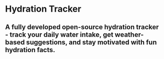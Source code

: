 # Hydration Tracker

## A fully developed open-source hydration tracker - track your daily water intake, get weather-based suggestions, and stay motivated with fun hydration facts.
